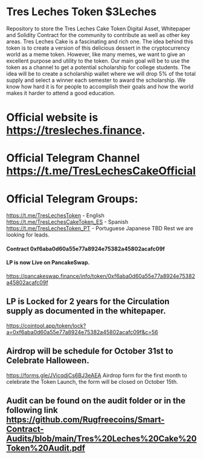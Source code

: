 # Tres Leches Token $3Leches
Repository to store the Tres Leches Cake Token Digital Asset, Whitepaper and Solidity Contract for the community to contribute as well as other key areas.
Tres Leches Cake is a fascinating and rich one. The idea behind this token is to create a version of this delicious dessert in the cryptocurrency world as a meme token. However, like many memes, we want to give an excellent purpose and utility to the token. Our main goal will be to use the token as a channel to get a potential scholarship for college students. The idea will be to create a scholarship wallet where we will drop 5% of the total supply and select a winner each semester to award the scholarship. We know how hard it is for people to accomplish their goals and how the world makes it harder to attend a good education.

# Official website is https://tresleches.finance.
# Official Telegram Channel https://t.me/TresLechesCakeOfficial
# Official Telegram Groups:
https://t.me/TresLechesToken - English
https://t.me/TresLechesCakeToken_ES - Spanish
https://t.me/TresLechesToken_PT - Portuguese
Japanese TBD
Rest we are looking for leads.

#### Contract <b>0xf6aba0d60a55e77a8924e75382a45802acafc09f</b>
#### LP is now Live on PancakeSwap.
https://pancakeswap.finance/info/token/0xf6aba0d60a55e77a8924e75382a45802acafc09f
## LP is Locked for 2 years for the Circulation supply as documented in the whitepaper.
https://cointool.app/token/lock?a=0xf6aba0d60a55e77a8924e75382a45802acafc09f&c=56


## Airdrop will be schedule for October 31st to Celebrate Halloween.
https://forms.gle/JVicqdjCs6BJ3eAEA Airdrop form for the first month to celebrate the Token Launch, the form will be closed on October 15th.


## Audit can be found on the audit folder or in the following link https://github.com/Rugfreecoins/Smart-Contract-Audits/blob/main/Tres%20Leches%20Cake%20Token%20Audit.pdf